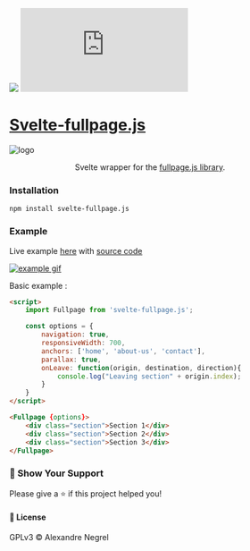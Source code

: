 ![](https://img.shields.io/github/size/nergel3/svelte-fullpage.js/src/index.svelte)
![](https://img.shields.io/npm/v/svelte-fullpage.js?color=green)

# [Svelte-fullpage.js]()
![logo](https://raw.githubusercontent.com/Nergel3/svelte-fullpage.js/master/resources/logo.jpg)
<p align="center">
Svelte wrapper for the <a target="_blank" href="https://github.com/alvarotrigo/fullPage.js/">fullpage.js library</a>.
</p>

### Installation

```
npm install svelte-fullpage.js
```

### Example

Live example [here](https://negrel.dev/svelte-fullpage.js/)
with [source code](https://github.com/negrel/svelte-fullpage.js-site)


[![example gif](https://raw.githubusercontent.com/Nergel3/svelte-fullpage.js/master/resources/example.gif)](https://nergel3.github.io/svelte-fullpage.js/)

Basic example :
```html
<script>
	import Fullpage from 'svelte-fullpage.js';

	const options = {
		navigation: true,
		responsiveWidth: 700,
		anchors: ['home', 'about-us', 'contact'],
		parallax: true,
		onLeave: function(origin, destination, direction){
			console.log("Leaving section" + origin.index);
		}
	}
</script>

<Fullpage {options}>
	<div class="section">Section 1</div>
	<div class="section">Section 2</div>
	<div class="section">Section 3</div>
</Fullpage>
```


### :stars: Show Your Support
Please give a :star: if this project helped you!

#### :scroll: License
GPLv3 © Alexandre Negrel

